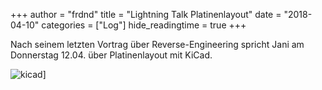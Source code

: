 +++
author = "frdnd"
title = "Lightning Talk Platinenlayout"
date = "2018-04-10"
categories = ["Log"]
hide_readingtime = true
+++

Nach seinem letzten Vortrag über Reverse-Engineering spricht Jani am Donnerstag 12.04. über Platinenlayout mit KiCad.

![kicad](/uploads/2018/04/kicad.jpg)]